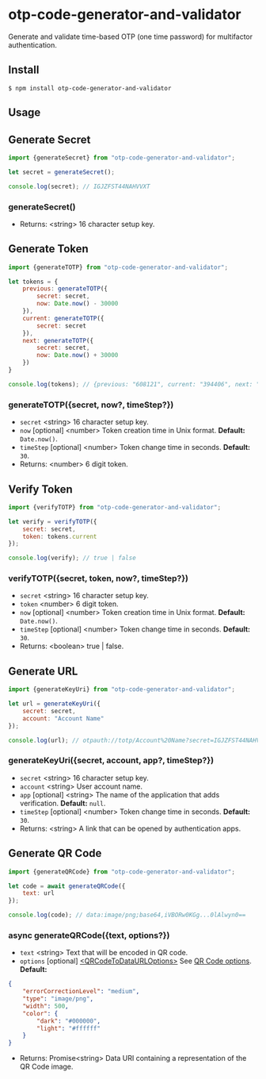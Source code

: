 # otp-code-generator-and-validator

Generate and validate time-based OTP (one time password) for multifactor authentication.

## Install

```
$ npm install otp-code-generator-and-validator
```

## Usage

## Generate Secret

```javascript
import {generateSecret} from "otp-code-generator-and-validator";

let secret = generateSecret();

console.log(secret); // IGJZFST44NAHVVXT
```

### generateSecret()

- Returns: \<string> 16 character setup key.

## Generate Token

```javascript
import {generateTOTP} from "otp-code-generator-and-validator";

let tokens = {
    previous: generateTOTP({
        secret: secret,
        now: Date.now() - 30000
    }),
    current: generateTOTP({
        secret: secret
    }),
    next: generateTOTP({
        secret: secret,
        now: Date.now() + 30000
    })
}

console.log(tokens); // {previous: "608121", current: "394406", next: "714744"}
```

### generateTOTP({secret, now?, timeStep?})

- `secret` \<string> 16 character setup key.
- `now` [optional] \<number> Token creation time in Unix format. **Default:** `Date.now()`.
- `timeStep` [optional] \<number> Token change time in seconds. **Default:** `30`.
- Returns: \<number> 6 digit token.

## Verify Token

```javascript
import {verifyTOTP} from "otp-code-generator-and-validator";

let verify = verifyTOTP({
    secret: secret,
    token: tokens.current
});

console.log(verify); // true | false
```

### verifyTOTP({secret, token, now?, timeStep?})

- `secret` \<string> 16 character setup key.
- `token` \<number> 6 digit token.
- `now` [optional] \<number> Token creation time in Unix format. **Default:** `Date.now()`.
- `timeStep` [optional] \<number> Token change time in seconds. **Default:** `30`.
- Returns: \<boolean> true | false.

## Generate URL

```javascript
import {generateKeyUri} from "otp-code-generator-and-validator";

let url = generateKeyUri({
    secret: secret,
    account: "Account Name"
});

console.log(url); // otpauth://totp/Account%20Name?secret=IGJZFST44NAHVVXT&algorithm=SHA1&digits=6&period=30
```

### generateKeyUri({secret, account, app?, timeStep?})

- `secret` \<string> 16 character setup key.
- `account` \<string> User account name.
- `app` [optional] \<string> The name of the application that adds verification. **Default:** `null`.
- `timeStep` [optional] \<number> Token change time in seconds. **Default:** `30`.
- Returns: \<string> A link that can be opened by authentication apps.

## Generate QR Code

```javascript
import {generateQRCode} from "otp-code-generator-and-validator";

let code = await generateQRCode({
    text: url
});

console.log(code); // data:image/png;base64,iVBORw0KGg...0lAlwyn0==
```

### async generateQRCode({text, options?})

- `text` \<string> Text that will be encoded in QR code.
- `options` [optional] [\<QRCodeToDataURLOptions>](https://www.npmjs.com/package/qrcode#qr-code-options)
  See [QR Code options](https://www.npmjs.com/package/qrcode#qr-code-options). **Default:**

```json
{
    "errorCorrectionLevel": "medium",
    "type": "image/png",
    "width": 500,
    "color": {
        "dark": "#000000",
        "light": "#ffffff"
    }
}
```

- Returns: Promise\<string> Data URI containing a representation of the QR Code image.
